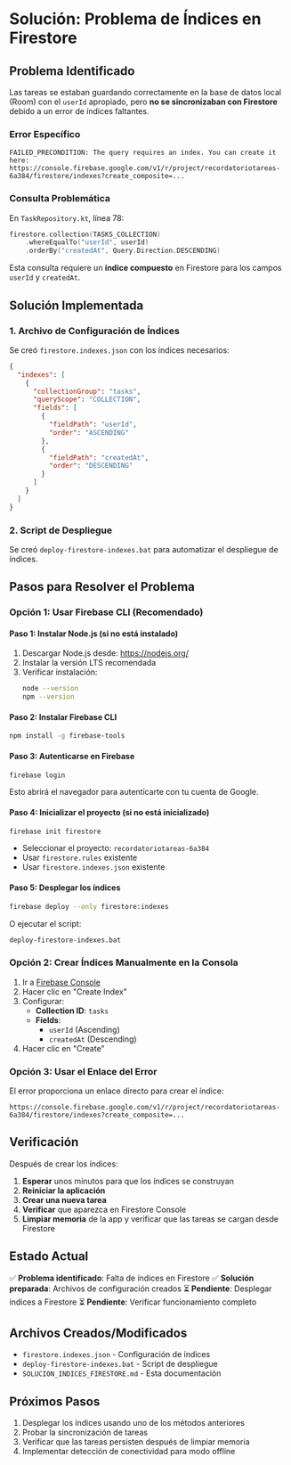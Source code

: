 # Solución: Problema de Índices en Firestore

## Problema Identificado

Las tareas se estaban guardando correctamente en la base de datos local (Room) con el `userId` apropiado, pero **no se sincronizaban con Firestore** debido a un error de índices faltantes.

### Error Específico
```
FAILED_PRECONDITION: The query requires an index. You can create it here: https://console.firebase.google.com/v1/r/project/recordatoriotareas-6a384/firestore/indexes?create_composite=...
```

### Consulta Problemática
En `TaskRepository.kt`, línea 78:
```kotlin
firestore.collection(TASKS_COLLECTION)
    .whereEqualTo("userId", userId)
    .orderBy("createdAt", Query.Direction.DESCENDING)
```

Esta consulta requiere un **índice compuesto** en Firestore para los campos `userId` y `createdAt`.

## Solución Implementada

### 1. Archivo de Configuración de Índices
Se creó `firestore.indexes.json` con los índices necesarios:

```json
{
  "indexes": [
    {
      "collectionGroup": "tasks",
      "queryScope": "COLLECTION",
      "fields": [
        {
          "fieldPath": "userId",
          "order": "ASCENDING"
        },
        {
          "fieldPath": "createdAt",
          "order": "DESCENDING"
        }
      ]
    }
  ]
}
```

### 2. Script de Despliegue
Se creó `deploy-firestore-indexes.bat` para automatizar el despliegue de índices.

## Pasos para Resolver el Problema

### Opción 1: Usar Firebase CLI (Recomendado)

#### Paso 1: Instalar Node.js (si no está instalado)
1. Descargar Node.js desde: https://nodejs.org/
2. Instalar la versión LTS recomendada
3. Verificar instalación:
   ```bash
   node --version
   npm --version
   ```

#### Paso 2: Instalar Firebase CLI
```bash
npm install -g firebase-tools
```

#### Paso 3: Autenticarse en Firebase
```bash
firebase login
```
Esto abrirá el navegador para autenticarte con tu cuenta de Google.

#### Paso 4: Inicializar el proyecto (si no está inicializado)
```bash
firebase init firestore
```
- Seleccionar el proyecto: `recordatoriotareas-6a384`
- Usar `firestore.rules` existente
- Usar `firestore.indexes.json` existente

#### Paso 5: Desplegar los índices
```bash
firebase deploy --only firestore:indexes
```

O ejecutar el script:
```bash
deploy-firestore-indexes.bat
```

### Opción 2: Crear Índices Manualmente en la Consola
1. Ir a [Firebase Console](https://console.firebase.google.com/project/recordatoriotareas-6a384/firestore/indexes)
2. Hacer clic en "Create Index"
3. Configurar:
   - **Collection ID**: `tasks`
   - **Fields**:
     - `userId` (Ascending)
     - `createdAt` (Descending)
4. Hacer clic en "Create"

### Opción 3: Usar el Enlace del Error
El error proporciona un enlace directo para crear el índice:
```
https://console.firebase.google.com/v1/r/project/recordatoriotareas-6a384/firestore/indexes?create_composite=...
```

## Verificación

Después de crear los índices:

1. **Esperar** unos minutos para que los índices se construyan
2. **Reiniciar la aplicación**
3. **Crear una nueva tarea**
4. **Verificar** que aparezca en Firestore Console
5. **Limpiar memoria** de la app y verificar que las tareas se cargan desde Firestore

## Estado Actual

✅ **Problema identificado**: Falta de índices en Firestore
✅ **Solución preparada**: Archivos de configuración creados
⏳ **Pendiente**: Desplegar índices a Firestore
⏳ **Pendiente**: Verificar funcionamiento completo

## Archivos Creados/Modificados

- `firestore.indexes.json` - Configuración de índices
- `deploy-firestore-indexes.bat` - Script de despliegue
- `SOLUCION_INDICES_FIRESTORE.md` - Esta documentación

## Próximos Pasos

1. Desplegar los índices usando uno de los métodos anteriores
2. Probar la sincronización de tareas
3. Verificar que las tareas persisten después de limpiar memoria
4. Implementar detección de conectividad para modo offline